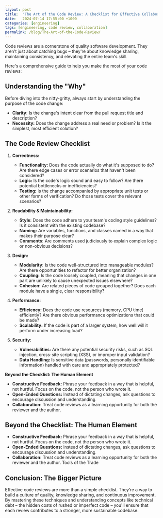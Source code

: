 ```yaml
---
layout: post
title:  "The Art of the Code Review: A Checklist for Effective Collaboration"
date:   2024-07-14 17:55:00 +1000
categories: [engineering]
tags: [engineering, code review, collaboration]
permalink: /blog/The-Art-of-the-Code-Review/
---
```


Code reviews are a cornerstone of quality software development.  They aren't just about catching bugs – they're about knowledge sharing, maintaining consistency, and elevating the entire team's skill.  

Here's a comprehensive guide to help you make the most of your code reviews:

## Understanding the "Why"

Before diving into the nitty-gritty, always start by understanding the purpose of the code change:

* **Clarity:** Is the change's intent clear from the pull request title and description?
* **Necessity:** Does the change address a real need or problem? Is it the simplest, most efficient solution?

## The Code Review Checklist

1. **Correctness:**
   * **Functionality:** Does the code actually do what it's supposed to do? Are there edge cases or error scenarios that haven't been considered?
   * **Logic:** Is the code's logic sound and easy to follow? Are there potential bottlenecks or inefficiencies?
   * **Testing:** Is the change accompanied by appropriate unit tests or other forms of verification? Do those tests cover the relevant scenarios?

2. **Readability & Maintainability:**
   * **Style:** Does the code adhere to your team's coding style guidelines? Is it consistent with the existing codebase?
   * **Naming:** Are variables, functions, and classes named in a way that makes their purpose clear?
   * **Comments:** Are comments used judiciously to explain complex logic or non-obvious decisions?

3. **Design:**
   * **Modularity:** Is the code well-structured into manageable modules? Are there opportunities to refactor for better organization?
   * **Coupling:** Is the code loosely coupled, meaning that changes in one part are unlikely to cause unexpected issues elsewhere?
   * **Cohesion:** Are related pieces of code grouped together? Does each module have a single, clear responsibility?

4. **Performance:**
   * **Efficiency:** Does the code use resources (memory, CPU time) efficiently? Are there obvious performance optimizations that could be made?
   * **Scalability:** If the code is part of a larger system, how well will it perform under increasing load?

5. **Security:**
   * **Vulnerabilities:** Are there any potential security risks, such as SQL injection, cross-site scripting (XSS), or improper input validation?
   * **Data Handling:** Is sensitive data (passwords, personally identifiable information) handled with care and appropriately protected?

**Beyond the Checklist: The Human Element**

* **Constructive Feedback:** Phrase your feedback in a way that is helpful, not hurtful. Focus on the code, not the person who wrote it.
* **Open-Ended Questions:**  Instead of dictating changes, ask questions to encourage discussion and understanding.
* **Collaboration:** Treat code reviews as a learning opportunity for both the reviewer and the author.

## Beyond the Checklist: The Human Element

- **Constructive Feedback:** Phrase your feedback in a way that is helpful, not hurtful. Focus on the code, not the person who wrote it.
- **Open-Ended Questions:** Instead of dictating changes, ask questions to encourage discussion and understanding.
- **Collaboration:** Treat code reviews as a learning opportunity for both the reviewer and the author.
Tools of the Trade

## Conclusion: The Bigger Picture

Effective code reviews are more than a simple checklist. They're a way to build a culture of quality, knowledge sharing, and continuous improvement. By mastering these techniques and understanding concepts like technical debt – the hidden costs of rushed or imperfect code – you'll ensure that each review contributes to a stronger, more sustainable codebase.
